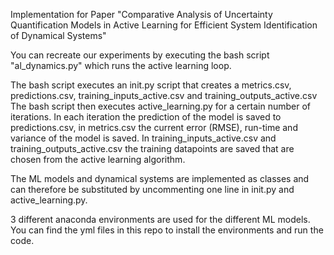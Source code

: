 Implementation for Paper "Comparative Analysis of Uncertainty Quantification Models in Active
Learning for Efficient System Identification of Dynamical Systems"

You can recreate our experiments by executing the bash script "al_dynamics.py" which runs the active learning loop.

The bash script executes an init.py script that creates a metrics.csv, predictions.csv, training_inputs_active.csv and training_outputs_active.csv
The bash script then executes active_learning.py for a certain number of iterations. In each iteration the prediction of the model is saved to predictions.csv, in metrics.csv the current error (RMSE), run-time and variance of the model is saved. 
In training_inputs_active.csv and training_outputs_active.csv the training datapoints are saved that are chosen from the active learning algorithm.

The ML models and dynamical systems are implemented as classes and can therefore be substituted by uncommenting one line in init.py and active_learning.py.

3 different anaconda environments are used for the different ML models. You can find the yml files in this repo to install the environments and run the code.





